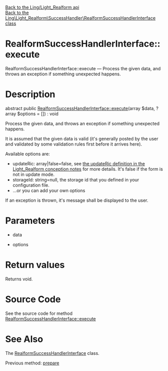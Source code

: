 [Back to the Ling/Light_Realform api](https://github.com/lingtalfi/Light_Realform/blob/master/doc/api/Ling/Light_Realform.md)<br>
[Back to the Ling\Light_Realform\SuccessHandler\RealformSuccessHandlerInterface class](https://github.com/lingtalfi/Light_Realform/blob/master/doc/api/Ling/Light_Realform/SuccessHandler/RealformSuccessHandlerInterface.md)


RealformSuccessHandlerInterface::execute
================



RealformSuccessHandlerInterface::execute — Process the given data, and throws an exception if something unexpected happens.




Description
================


abstract public [RealformSuccessHandlerInterface::execute](https://github.com/lingtalfi/Light_Realform/blob/master/doc/api/Ling/Light_Realform/SuccessHandler/RealformSuccessHandlerInterface/execute.md)(array $data, ?array $options = []) : void




Process the given data, and throws an exception if something unexpected happens.

It is assumed that the given data is valid (it's generally posted by the user
and validated by some validation rules first before it arrives here).

Available options are:
- updateRic: array|false=false, see [the updateRic definition in the Light_Realform conception notes](https://github.com/lingtalfi/Light_Realform/blob/master/doc/pages/2020/conception-notes.md#the-updateric-concept) for more details.
     It's false if the form is not in update mode.
- storageId: string=null, the storage id that you defined in your configuration file.
- ...or you can add your own options




If an exception is thrown, it's message shall be displayed to the user.




Parameters
================


- data

    

- options

    


Return values
================

Returns void.








Source Code
===========
See the source code for method [RealformSuccessHandlerInterface::execute](https://github.com/lingtalfi/Light_Realform/blob/master/SuccessHandler/RealformSuccessHandlerInterface.php#L46-L46)


See Also
================

The [RealformSuccessHandlerInterface](https://github.com/lingtalfi/Light_Realform/blob/master/doc/api/Ling/Light_Realform/SuccessHandler/RealformSuccessHandlerInterface.md) class.

Previous method: [prepare](https://github.com/lingtalfi/Light_Realform/blob/master/doc/api/Ling/Light_Realform/SuccessHandler/RealformSuccessHandlerInterface/prepare.md)<br>

